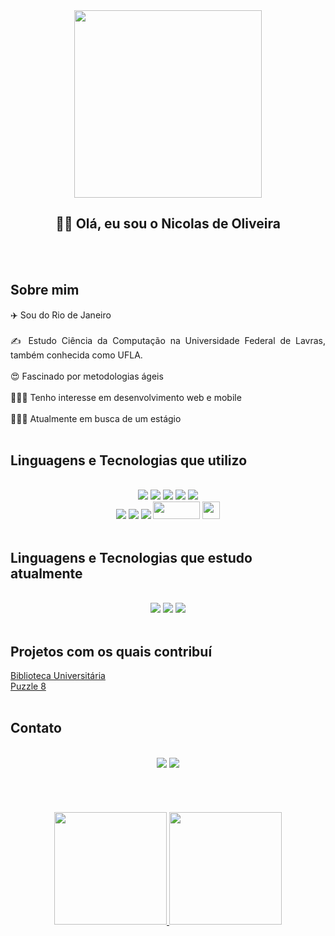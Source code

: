 <div align="center">
    <img src="https://media4.giphy.com/media/hqU2KkjW5bE2v2Z7Q2/giphy.gif?cid=790b76110eb93a86a4a08e392cd800fb90045c0ef8904945&rid=giphy.gif&ct=ts" width="300" height="300"><br>
</div>

<div align="center">
  <h2> 👋🏽 Olá, eu sou o Nicolas de Oliveira </h3>
  <br>
  <br>
</div> 

## Sobre mim
<p align="Justify">
✈️  Sou do Rio de Janeiro <br><br>
✍️  Estudo Ciência da Computação na Universidade Federal de Lavras, também conhecida como UFLA. <br><br>
😍  Fascinado por metodologias ágeis <br><br>
👨🏼‍💻  Tenho interesse em desenvolvimento web e mobile <br><br>
🙋🏼‍♂️  Atualmente em busca de um estágio
  <br>
  <br>
</p>

## Linguagens e Tecnologias que utilizo
<div align="center">
  <br>
  <img src="https://img.shields.io/badge/Python-3776AB?style=for-the-badge&logo=python&logoColor=white" />
  <img src="https://img.shields.io/badge/C%2B%2B-00599C?style=for-the-badge&logo=c%2B%2B&logoColor=white" />
  <img src="https://img.shields.io/badge/JavaScript-F7DF1E?style=for-the-badge&logo=javascript&logoColor=black" />
  <img src="https://img.shields.io/badge/HTML5-E34F26?style=for-the-badge&logo=html5&logoColor=white" />
  <img src="https://img.shields.io/badge/CSS3-1572B6?style=for-the-badge&logo=css3&logoColor=white" /> <br>
  <img src="https://img.shields.io/badge/MySQL-00000F?style=for-the-badge&logo=mysql&logoColor=white" />
  <img src="https://img.shields.io/badge/SQLite-07405E?style=for-the-badge&logo=sqlite&logoColor=white" />
  <img src="https://img.shields.io/badge/Git-E34F26?style=for-the-badge&logo=git&logoColor=white" />
  <img src="https://img.shields.io/badge/-Figma-333333?style=flat&logo=figma&logoColor=007ACC" width="75" height="28" />
  <img src="https://cdn.worldvectorlogo.com/logos/adobe-xd.svg" width="28" height="28" />
  <br>
  <br>
</div>

## Linguagens e Tecnologias que estudo atualmente
<div align="center">
  <br>
  <img src="https://img.shields.io/badge/PHP-777BB4?style=for-the-badge&logo=php&logoColor=white" />
  <img src="https://img.shields.io/badge/Node.js-43853D?style=for-the-badge&logo=node.js&logoColor=white" />
  <img src="https://img.shields.io/badge/React-20232A?style=for-the-badge&logo=react&logoColor=61DAFB" />
  <br>
  <br>
</div>

## Projetos com os quais contribuí
<a href="https://github.com/mariaseverino/projeto-final"> Biblioteca Universitária <a><br>
<a href="https://github.com/LuizFelipe-5/puzzle8-IA"> Puzzle 8 <a><br><br>
  
## Contato
<div align="center">
  <br>
  <a href = "mailto:nicolasaquino13@gmail.com"><img src="https://img.shields.io/badge/Gmail-D14836?style=for-the-badge&logo=gmail&logoColor=white" target="_blank"></a>
  <a href="https://www.linkedin.com/in/nicolas-aquino-9a89b8232" target="_blank"><img src="https://img.shields.io/badge/-LinkedIn-%230077B5?style=for-the-badge&logo=linkedin&logoColor=white" target="_blank"></a>
  <br>
  <br>
<div>
<br>
<br>
<div>
  <br>
  <a href="https://github.com/Nxxxlxs">
  <img height="180em" src="https://github-readme-stats.vercel.app/api/top-langs/?username=Nxxxlxs&layout=compact&langs_count=7&theme=dracula"/>
  <img height="180em" src="https://github-readme-stats.vercel.app/api?username=Nxxxlxs&show_icons=true&theme=dracula&include_all_commits=true&count_private=true"/>
</div>
  

  
  

<!---
Nxxxlxs/Nxxxlxs is a ✨ special ✨ repository because its `README.md` (this file) appears on your GitHub profile.
You can click the Preview link to take a look at your changes.
--->
